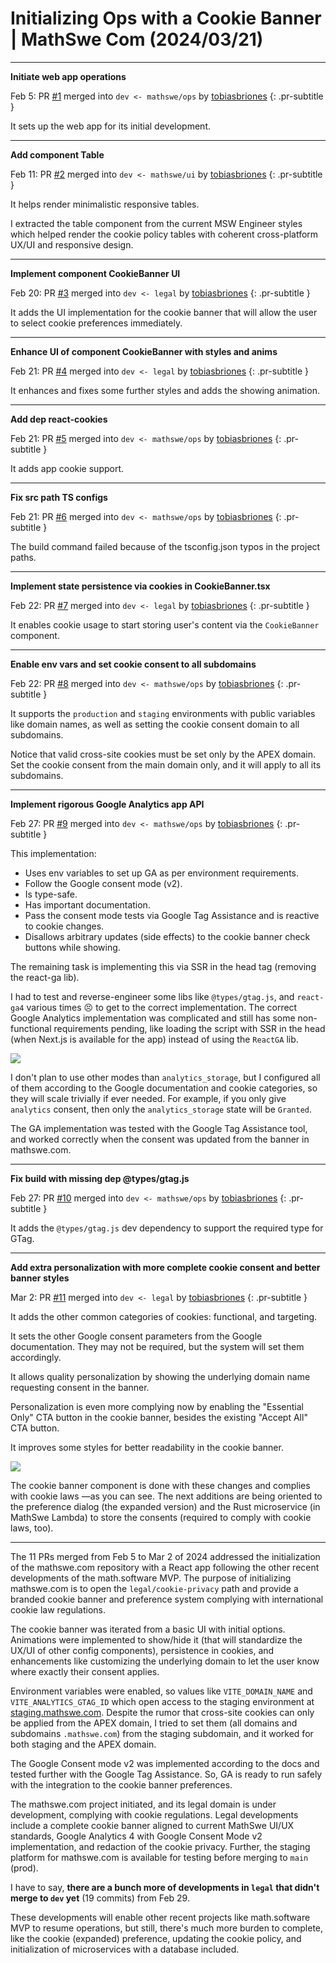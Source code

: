 <!-- Copyright (c) 2024 Tobias Briones. All rights reserved. -->
<!-- SPDX-License-Identifier: CC-BY-4.0 -->
<!-- This file is part of https://github.com/tobiasbriones/blog -->

# Initializing Ops with a Cookie Banner | MathSwe Com (2024/03/21)

---

**Initiate web app operations**

Feb 5: PR [#1](https://github.com/mathswe/mathswe.com/pull/1) merged
into `dev <- mathswe/ops` by [tobiasbriones](https://github.com/tobiasbriones)
{: .pr-subtitle }

It sets up the web app for its initial development.

---

**Add component Table**

Feb 11: PR [#2](https://github.com/mathswe/mathswe.com/pull/2) merged
into `dev <- mathswe/ui` by [tobiasbriones](https://github.com/tobiasbriones)
{: .pr-subtitle }

It helps render minimalistic responsive tables.

I extracted the table component from the current MSW Engineer styles which
helped render the cookie policy tables with coherent cross-platform UX/UI and
responsive design.

---

**Implement component CookieBanner UI**

Feb 20: PR [#3](https://github.com/mathswe/mathswe.com/pull/3) merged
into `dev <- legal` by [tobiasbriones](https://github.com/tobiasbriones)
{: .pr-subtitle }

It adds the UI implementation for the cookie banner that will allow the user to
select cookie preferences immediately.

---

**Enhance UI of component CookieBanner with styles and anims**

Feb 21: PR [#4](https://github.com/mathswe/mathswe.com/pull/4) merged
into `dev <- legal` by [tobiasbriones](https://github.com/tobiasbriones)
{: .pr-subtitle }

It enhances and fixes some further styles and adds the showing animation.

---

**Add dep react-cookies**

Feb 21: PR [#5](https://github.com/mathswe/mathswe.com/pull/5) merged
into `dev <- mathswe/ops` by [tobiasbriones](https://github.com/tobiasbriones)
{: .pr-subtitle }

It adds app cookie support.

---

**Fix src path TS configs**

Feb 21: PR [#6](https://github.com/mathswe/mathswe.com/pull/6) merged
into `dev <- mathswe/ops` by [tobiasbriones](https://github.com/tobiasbriones)
{: .pr-subtitle }

The build command failed because of the tsconfig.json typos in the project
paths.

---

**Implement state persistence via cookies in CookieBanner.tsx**

Feb 22: PR [#7](https://github.com/mathswe/mathswe.com/pull/7) merged
into `dev <- legal` by [tobiasbriones](https://github.com/tobiasbriones)
{: .pr-subtitle }

It enables cookie usage to start storing user's content via the `CookieBanner`
component.

---

**Enable env vars and set cookie consent to all subdomains**

Feb 22: PR [#8](https://github.com/mathswe/mathswe.com/pull/8) merged
into `dev <- mathswe/ops` by [tobiasbriones](https://github.com/tobiasbriones)
{: .pr-subtitle }

It supports the `production` and `staging` environments with public variables
like domain names, as well as setting the cookie consent domain to all
subdomains.

Notice that valid cross-site cookies must be set only by the APEX domain. Set
the cookie consent from the main domain only, and it will apply to all its
subdomains.

---

**Implement rigorous Google Analytics app API**

Feb 27: PR [#9](https://github.com/mathswe/mathswe.com/pull/9) merged
into `dev <- mathswe/ops` by [tobiasbriones](https://github.com/tobiasbriones)
{: .pr-subtitle }

This implementation:

- Uses env variables to set up GA as per environment requirements.
- Follow the Google consent mode (v2).
- Is type-safe.
- Has important documentation.
- Pass the consent mode tests via Google Tag Assistance and is reactive to
  cookie changes.
- Disallows arbitrary updates (side effects) to the cookie banner check buttons
  while showing.

The remaining task is implementing this via SSR in the head tag (removing the
react-ga lib).

I had to test and reverse-engineer some libs like `@types/gtag.js`,
and `react-ga4` various times 😣 to get to the correct implementation. The
correct Google Analytics implementation was complicated and still has some
non-functional requirements pending, like loading the script with SSR in the
head (when Next.js is available for the app) instead of using the `ReactGA`
lib.

![](images/gtag-assistance-test.png)

I don't plan to use other modes than `analytics_storage`, but I configured all
of them according to the Google documentation and cookie categories, so they
will scale trivially if ever needed. For example, if you only give
`analytics` consent, then only the `analytics_storage` state will be `Granted`.

The GA implementation was tested with the Google Tag Assistance tool, and worked
correctly when the consent was updated from the banner in mathswe.com.

---

**Fix build with missing dep @types/gtag.js**

Feb 27: PR [#10](https://github.com/mathswe/mathswe.com/pull/10) merged
into `dev <- mathswe/ops` by [tobiasbriones](https://github.com/tobiasbriones)
{: .pr-subtitle }

It adds the `@types/gtag.js` dev dependency to support the required type for
GTag.

---

**Add extra personalization with more complete cookie consent and better banner
styles**

Mar 2: PR [#11](https://github.com/mathswe/mathswe.com/pull/11) merged
into `dev <- legal` by [tobiasbriones](https://github.com/tobiasbriones)
{: .pr-subtitle }

It adds the other common categories of cookies: functional, and targeting.

It sets the other Google consent parameters from the Google documentation. They
may not be required, but the system will set them accordingly.

It allows quality personalization by showing the underlying domain name
requesting consent in the banner.

Personalization is even more complying now by enabling the "Essential Only" CTA
button in the cookie banner, besides the existing "Accept All" CTA button.

It improves some styles for better readability in the cookie banner.

![](images/cookie-banner.png)

The cookie banner component is done with these changes and complies with cookie
laws —as you can see. The next additions are being oriented to the preference
dialog (the expanded version) and the Rust microservice (in MathSwe Lambda) to
store the consents (required to comply with cookie laws, too).

---

The 11 PRs merged from Feb 5 to Mar 2 of 2024 addressed the initialization of
the mathswe.com repository with a React app following the other recent
developments of the math.software MVP. The purpose of initializing mathswe.com
is to open the `legal/cookie-privacy` path and provide a branded cookie banner
and preference system complying with international cookie law regulations.

The cookie banner was iterated from a basic UI with initial options. Animations
were implemented to show/hide it (that will standardize the UX/UI of other
config components), persistence in cookies, and enhancements like customizing
the underlying domain to let the user know where exactly their consent applies.

Environment variables were enabled, so values like `VITE_DOMAIN_NAME`
and `VITE_ANALYTICS_GTAG_ID` which open access to the staging environment
at [staging.mathswe.com](https://staging.mathswe.com). Despite the rumor that
cross-site cookies can only be applied from the APEX domain, I tried to set
them (all domains and subdomains `.mathswe.com`) from the staging subdomain, and
it worked for both staging and the APEX domain.

The Google Consent mode v2 was implemented according to the docs and tested
further with the Google Tag Assistance. So, GA is ready to run safely with the
integration to the cookie banner preferences.

The mathswe.com project initiated, and its legal domain is under development,
complying with cookie regulations. Legal developments include a complete cookie
banner aligned to current MathSwe UI/UX standards, Google Analytics 4 with
Google Consent Mode v2 implementation, and redaction of the cookie privacy.
Further, the staging platform for mathswe.com is available for testing before
merging to `main` (prod).

I have to say, **there are a bunch more of developments in `legal` that didn't
merge to `dev` yet** (19 commits) from Feb 29.

These developments will enable other recent projects like math.software MVP to
resume operations, but still, there's much more burden to complete, like the
cookie (expanded) preference, updating the cookie policy, and initialization of
microservices with a database included.
